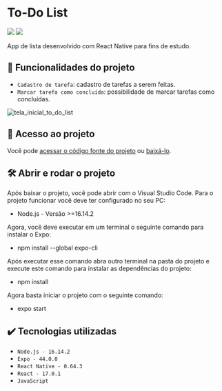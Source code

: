 # To-Do List

<p align="left">
    <img src="https://img.shields.io/badge/Status-Conclu%C3%ADdo-brightgreen?style=for-the-badge"/>
    <img src="https://img.shields.io/github/license/GabrielSchiavo/to-do-list?style=for-the-badge"/>
</p>

App de lista desenvolvido com React Native para fins de estudo.

## :hammer: Funcionalidades do projeto
- `Cadastro de tarefa`: cadastro de tarefas a serem feitas.
- `Marcar tarefa como concluída`: possibilidade de marcar tarefas como concluídas.

![tela_inicial_to_do_list](https://user-images.githubusercontent.com/84607831/173249446-a071d66a-7d98-4189-a836-4edd69f9f4f6.jpg)

## :file_folder: Acesso ao projeto
Você pode [acessar o código fonte do projeto](https://github.com/GabrielSchiavo/to-do-list) ou [baixá-lo](https://github.com/GabrielSchiavo/to-do-list/archive/refs/heads/main.zip).

## 	:hammer_and_wrench: Abrir e rodar o projeto
Após baixar o projeto, você pode abrir com o Visual Studio Code. Para o projeto funcionar você deve ter configurado no seu PC:

* Node.js - Versão >=16.14.2

Agora, você deve executar em um terminal o seguinte comando para instalar o Expo:

* npm install --global expo-cli

Após executar esse comando abra outro terminal na pasta do projeto e execute este comando para instalar as dependências do projeto:

* npm install

Agora basta iniciar o projeto com o seguinte comando:

* expo start

## :heavy_check_mark: Tecnologias utilizadas
* `Node.js - 16.14.2`
* `Expo - 44.0.0`
* `React Native - 0.64.3`
* `React - 17.0.1`
* `JavaScript`

<!-- ## 	:page_facing_up: Referências -->
